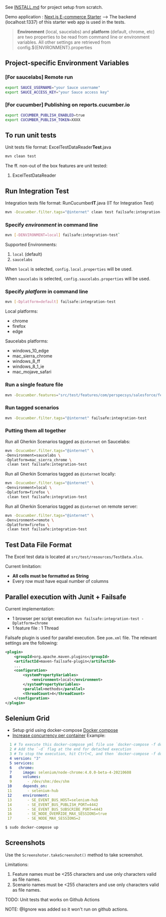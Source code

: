 See [INSTALL.md](INSTALL.md) for project setup from scratch.

Demo application : [Next.js E-commerce Starter](https://strapi.io/starters/strapi-starter-next-js-ecommerce) --> The backend (localhost:1337) of this starter web app is used in the tests.

> **Environment** (local, saucelabs) and **platform** (default, chrome, etc) are two properties to be read from command line or environment variables. All other settings are retrieved from config.${ENVIRONMENT}.properties

## Project-specific Environment Variables

### [For saucelabs] Remote run
```bash
export SAUCE_USERNAME="your Sauce username"
export SAUCE_ACCESS_KEY="your Sauce access key"
```

### [For cucumber] Publishing on reports.cucumber.io
```bash
export CUCUMBER_PUBLISH_ENABLED=true
export CUCUMBER_PUBLISH_TOKEN=XXXX 
```

## To run unit tests

Unit tests file format: ExcelTestDataReader**Test**.java

```bash
mvn clean test
```

The ff. non-out of the box features are unit tested:
1. ExcelTestDataReader

## Run Integration Test

Integration tests file format: RunCucumber**IT**.java (IT for Integration Test)

```bash
mvn -Dcucumber.filter.tags="@internet" clean test failsafe:integration-test
```

### Specify *environment* in command line

```bash
mvn [-DENVIRONMENT=local] failsafe:integration-test`
```

Supported Environments: 

1. `local` (default)
2. `saucelabs`

When `local` is selected, `config.local.properties` will be used.

When `saucelabs` is selected, `config.saucelabs.properties` will be used.


### Specify *platform* in command line
```bash
mvn [-Dplatform=default] failsafe:integration-test
```

Local platforms:
- chrome
- firefox
- edge

Saucelabs platforms:
- windows_10_edge
- mac_sierra_chrome
- windows_8_ff
- windows_8_1_ie
- mac_mojave_safari

### Run a single feature file

```bash
mvn -Dcucumber.features="src/test/features/com/perspecsys/salesforce/featurefiles/Account.feature" failsafe:integration-test
```

### Run tagged scenarios

```bash
mvn -Dcucumber.filter.tags="@internet" failsafe:integration-test
```

### Putting them all together

Run all Gherkin Scenarios tagged as `@internet` on Saucelabs:

```bash
mvn -Dcucumber.filter.tags="@internet" \
-Denvironment=saucelabs \
-Dplatform=mac_sierra_chrome \
 clean test failsafe:integration-test
```

Run all Gherkin Scenarios tagged as `@internet` locally:

```bash
mvn -Dcucumber.filter.tags="@internet" \
-Denvironment=local \
-Dplatform=firefox \
 clean test failsafe:integration-test
```

Run all Gherkin Scenarios tagged as `@internet` on remote server:

```bash
mvn -Dcucumber.filter.tags="@internet" \
-Denvironment=remote \
-Dplatform=firefox \
 clean test failsafe:integration-test
```

## Test Data File Format

The Excel test data is located at `src/test/resources/TestData.xlsx`.

Current limitation: 
- **All cells must be formatted as String**
- Every row must have equal number of columns

## Parallel execution with Junit + Failsafe

Current implementation: 

- 1 browser per script execution `mvn failsafe:integration-test -Dplatform=chrome`
- 1 feature file : 1 Thread

Failsafe plugin is used for parallel execution. See `pom.xml` file.
The relevant settings are the following:

```xml
<plugin>
    <groupId>org.apache.maven.plugins</groupId>
    <artifactId>maven-failsafe-plugin</artifactId>
    ...
    <configuration>
        <systemPropertyVariables>
            <environment>local</environment>
        </systemPropertyVariables>
        <parallel>methods</parallel>
        <threadCount>4</threadCount>
    </configuration>
</plugin>
```

## Selenium Grid
- Setup grid using docker-compose [Docker compose](https://github.com/SeleniumHQ/docker-selenium#docker-compose)
- [Increase concurrency per container](https://github.com/SeleniumHQ/docker-selenium#increasing-session-concurrency-per-container)
Example:
```yaml
  1 # To execute this docker-compose yml file use `docker-compose -f docker-compose-v3.yml up`
  2 # Add the `-d` flag at the end for detached execution
  3 # To stop the execution, hit Ctrl+C, and then `docker-compose -f docker-compose-v3.yml down`
  4 version: "3"
  5 services:
  6   chrome:
  7     image: selenium/node-chrome:4.0.0-beta-4-20210608
  8     volumes:
  9       - /dev/shm:/dev/shm
 10     depends_on:
 11       - selenium-hub
 12     environment:
 13       - SE_EVENT_BUS_HOST=selenium-hub
 14       - SE_EVENT_BUS_PUBLISH_PORT=4442
 15       - SE_EVENT_BUS_SUBSCRIBE_PORT=4443
 16       - SE_NODE_OVERRIDE_MAX_SESSIONS=true
 17       - SE_NODE_MAX_SESSIONS=2

```

```bash
$ sudo docker-compose up
```

## Screenshots

Use the `Screenshoter.takeScreenshot()` method to take screenshot.

Limitations:

1. Feature names must be <255 characters and use only characters valid as file names.
2. Scenario names must be <255 characters and use only characters valid as file names.

TODO: Unit tests that works on Github Actions

NOTE: @Ignore was added so it won't run on github actions.
